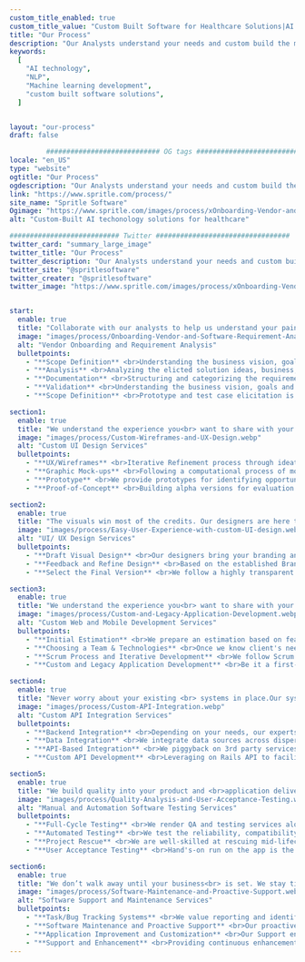 ```yaml
---
custom_title_enabled: true
custom_title_value: "Custom Built Software for Healthcare Solutions|AI & ML Services"
title: "Our Process"
description: "Our Analysts understand your needs and custom build the mobile or web application from scratch according to your requirements efficiently and cost-effective."
keywords:
  [
    "AI technology",
    "NLP",
    "Machine learning development",
    "custom built software solutions",
  ]


layout: "our-process"
draft: false

         ############################ OG tags #################################
locale: "en_US"
type: "website"
ogtitle: "Our Process"
ogdescription: "Our Analysts understand your needs and custom build the mobile or web application from scratch according to your requirements efficiently and cost-effective." 
link: "https://www.spritle.com/process/"
site_name: "Spritle Software"
Ogimage: "https://www.spritle.com/images/process/xOnboarding-Vendor-and-Software-Requirement-Analysis.webp.pagespeed.ic.L9hEjp2Zh-.webp" 
alt: "Custom-Built AI techonology solutions for healthcare" 

########################### Twitter #################################
twitter_card: "summary_large_image"
twitter_title: "Our Process"
twitter_description: "Our Analysts understand your needs and custom build the mobile or web application from scratch according to your requirements efficiently and cost-effective." 
twitter_site: "@spritlesoftware"
twitter_creater: "@spritlesoftware"
twitter_image: "https://www.spritle.com/images/process/xOnboarding-Vendor-and-Software-Requirement-Analysis.webp.pagespeed.ic.L9hEjp2Zh-.webp" 


start:
  enable: true
  title: "Collaborate with our analysts to help us understand your pain points<br> and derive at the most optimal solution."
  image: "images/process/Onboarding-Vendor-and-Software-Requirement-Analysis.webp"
  alt: "Vendor Onboarding and Requirement Analysis"
  bulletpoints:
    - "**Scope Definition** <br>Understanding the business vision, goals and objectives."
    - "**Analysis** <br>Analyzing the elicted solution ideas, business, user, functionality."
    - "**Documentation** <br>Structuring and categorizing the requirements. Ensuring every individual."
    - "**Validation** <br>Understanding the business vision, goals and objectives."
    - "**Scope Definition** <br>Prototype and test case elicitation is the key to continual development."

section1:
  enable: true
  title: "We understand the experience you<br> want to share with your users <br>and build that from the scratch."
  image: "images/process/Custom-Wireframes-and-UX-Design.webp"
  alt: "Custom UI Design Services"
  bulletpoints:
    - "**UX/Wireframes** <br>Iterative Refinement process through ideation, click-flow generation."
    - "**Graphic Mock-ups** <br>Following a computational process of mocking-up visual page design."
    - "**Prototype** <br>We provide prototypes for identifying opportunities to improve."
    - "**Proof-of-Concept** <br>Building alpha versions for evaluation and validation with all stakeholders."

section2:
  enable: true
  title: "The visuals win most of the credits. Our designers are here to give a treat to your users and your business."
  image: "images/process/Easy-User-Experience-with-custom-UI-design.webp"
  alt: "UI/ UX Design Services"
  bulletpoints:
    - "**Draft Visual Design** <br>Our designers bring your branding and identity to your applications."
    - "**Feedback and Refine Design** <br>Based on the established Brand Concept provided by the client."
    - "**Select the Final Version** <br>We follow a highly transparent iterative approach to the flexible design."

section3:
  enable: true
  title: "We understand the experience you<br> want to share with your users and build that from the scratch."
  image: "images/process/Custom-and-Legacy-Application-Development.webp"
  alt: "Custom Web and Mobile Development Services"
  bulletpoints:
    - "**Initial Estimation** <br>We prepare an estimation based on features, your vision"
    - "**Choosing a Team & Technologies** <br>Once we know client's needs, we typically proceed have teams."
    - "**Scrum Process and Iterative Development** <br>We follow Scrum Process that keeps the client up-to-date."
    - "**Custom and Legacy Application Development** <br>Be it a first-of-a-kind ERP, a start-up idea or your existing IT infrastructure"

section4:
  enable: true
  title: "Never worry about your existing <br> systems in place.Our systems seamlessly collaborate with<br> yours"
  image: "images/process/Custom-API-Integration.webp"
  alt: "Custom API Integration Services"
  bulletpoints:
    - "**Backend Integration** <br>Depending on your needs, our experts can create a consolidated"
    - "**Data Integration** <br>We integrate data sources across dispersed IT-environments"
    - "**API-Based Integration** <br>We piggyback on 3rd party services' APIs so that you can"
    - "**Custom API Development** <br>Leveraging on Rails API to facilitate the implementation of custom integration"

section5:
  enable: true
  title: "We build quality into your product and <br>application delivery lifecycle at any <br> stage of your project by constantly testing"
  image: "images/process/Quality-Analysis-and-User-Acceptance-Testing.webp"
  alt: "Manual and Automation Software Testing Services"
  bulletpoints:
    - "**Full-Cycle Testing** <br>We render QA and testing services along the whole development lifecycle"
    - "**Automated Testing** <br>We test the reliability, compatibility, performance"
    - "**Project Rescue** <br>We are well-skilled at rescuing mid-lifecycle projects"
    - "**User Acceptance Testing** <br>Hand's-on run on the app is the best way to experience the functions and usability"

section6:
  enable: true
  title: "We don’t walk away until your business<br> is set. We stay till the system solves <br>your purpose"
  image: "images/process/Software-Maintenance-and-Proactive-Support.webp"
  alt: "Software Support and Maintenance Services"
  bulletpoints:
    - "**Task/Bug Tracking Systems** <br>We value reporting and identifying defects into account"
    - "**Software Maintenance and Proactive Support** <br>Our proactive approach lets us warn the customer if a backup is needed"
    - "**Application Improvement and Customization** <br>Our Support engineers revise the application's current state"
    - "**Support and Enhancement** <br>Providing continuous enhancement support to make the app evolve through usage feedback"
---
```

